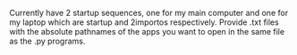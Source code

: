 Currently have 2 startup sequences, one for my main computer and one for my laptop which are startup and 2importos respectively. Provide .txt files with the absolute pathnames of the apps you want to open in the same file as the .py programs. 
